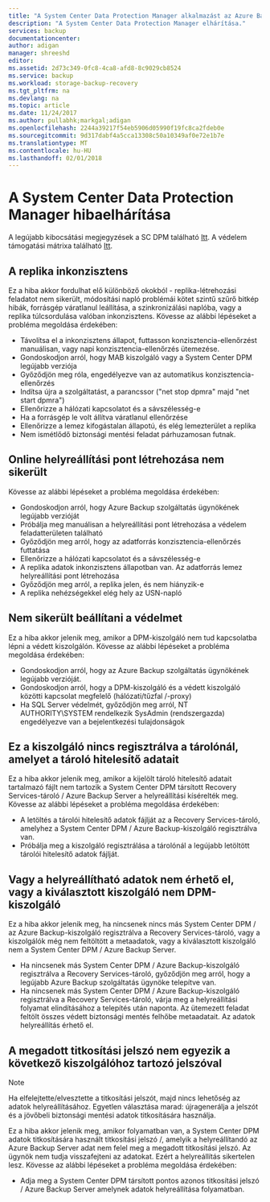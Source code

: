 ```yaml
---
title: "A System Center Data Protection Manager alkalmazást az Azure Backup hibaelhárítása |} Microsoft Docs"
description: "A System Center Data Protection Manager elhárítása."
services: backup
documentationcenter: 
author: adigan
manager: shreeshd
editor: 
ms.assetid: 2d73c349-0fc8-4ca8-afd8-8c9029cb8524
ms.service: backup
ms.workload: storage-backup-recovery
ms.tgt_pltfrm: na
ms.devlang: na
ms.topic: article
ms.date: 11/24/2017
ms.author: pullabhk;markgal;adigan
ms.openlocfilehash: 2244a39217f54eb5906d05990f19fc8ca2fdeb0e
ms.sourcegitcommit: 9d317dabf4a5cca13308c50a10349af0e72e1b7e
ms.translationtype: MT
ms.contentlocale: hu-HU
ms.lasthandoff: 02/01/2018
---
```

# <a name="troubleshoot-system-center-data-protection-manager"></a>A System Center Data Protection Manager hibaelhárítása

A legújabb kibocsátási megjegyzések a SC DPM található [Itt](https://docs.microsoft.com/en-us/system-center/dpm/dpm-release-notes?view=sc-dpm-2016).
A védelem támogatási mátrixa található [Itt](https://docs.microsoft.com/en-us/system-center/dpm/dpm-protection-matrix?view=sc-dpm-2016).

## <a name="replica-is-inconsistent"></a>A replika inkonzisztens

Ez a hiba akkor fordulhat elő különböző okokból - replika-létrehozási feladatot nem sikerült, módosítási napló problémái kötet szintű szűrő bitkép hibák, forrásgép váratlanul leállítása, a szinkronizálási naplóba, vagy a replika túlcsordulása valóban inkonzisztens. Kövesse az alábbi lépéseket a probléma megoldása érdekében:
- Távolítsa el a inkonzisztens állapot, futtasson konzisztencia-ellenőrzést manuálisan, vagy napi konzisztencia-ellenőrzés ütemezése.
- Gondoskodjon arról, hogy MAB kiszolgáló vagy a System Center DPM legújabb verziója
- Győződjön meg róla, engedélyezve van az automatikus konzisztencia-ellenőrzés
- Indítsa újra a szolgáltatást, a parancssor ("net stop dpmra" majd "net start dpmra")
- Ellenőrizze a hálózati kapcsolatot és a sávszélesség-e
- Ha a forrásgép le volt állítva váratlanul ellenőrzése
- Ellenőrizze a lemez kifogástalan állapotú, és elég lemezterület a replika
- Nem ismétlődő biztonsági mentési feladat párhuzamosan futnak.

## <a name="online-recovery-point-creation-failed"></a>Online helyreállítási pont létrehozása nem sikerült

Kövesse az alábbi lépéseket a probléma megoldása érdekében:
- Gondoskodjon arról, hogy Azure Backup szolgáltatás ügynökének legújabb verzióját
- Próbálja meg manuálisan a helyreállítási pont létrehozása a védelem feladatterületen található
- Győződjön meg arról, hogy az adatforrás konzisztencia-ellenőrzés futtatása
- Ellenőrizze a hálózati kapcsolatot és a sávszélesség-e
- A replika adatok inkonzisztens állapotban van. Az adatforrás lemez helyreállítási pont létrehozása
- Győződjön meg arról, a replika jelen, és nem hiányzik-e
- A replika nehézségekkel elég hely az USN-napló

## <a name="unable-to-configure-protection"></a>Nem sikerült beállítani a védelmet

Ez a hiba akkor jelenik meg, amikor a DPM-kiszolgáló nem tud kapcsolatba lépni a védett kiszolgálón. Kövesse az alábbi lépéseket a probléma megoldása érdekében:
- Gondoskodjon arról, hogy az Azure Backup szolgáltatás ügynökének legújabb verzióját.
- Gondoskodjon arról, hogy a DPM-kiszolgáló és a védett kiszolgáló közötti kapcsolat megfelelő (hálózati/tűzfal /-proxy)
- Ha SQL Server védelmét, győződjön meg arról, NT AUTHORITY\SYSTEM rendelkezik SysAdmin (rendszergazda) engedélyezve van a bejelentkezési tulajdonságok

## <a name="this-server-is-not-registered-to-the-vault-specified-by-the-vault-credential"></a>Ez a kiszolgáló nincs regisztrálva a tárolónál, amelyet a tároló hitelesítő adatait

Ez a hiba akkor jelenik meg, amikor a kijelölt tároló hitelesítő adatait tartalmazó fájlt nem tartozik a System Center DPM társított Recovery Services-tároló / Azure Backup Server a helyreállítási kísérelték meg. Kövesse az alábbi lépéseket a probléma megoldása érdekében:
- A letöltés a tárolói hitelesítő adatok fájlját az a Recovery Services-tároló, amelyhez a System Center DPM / Azure Backup-kiszolgáló regisztrálva van.
- Próbálja meg a kiszolgáló regisztrálása a tárolónál a legújabb letöltött tárolói hitelesítő adatok fájlját.

## <a name="either-the-recoverable-data-is-not-available-or-the-selected-server-is-not-a-dpm-server"></a>Vagy a helyreállítható adatok nem érhető el, vagy a kiválasztott kiszolgáló nem DPM-kiszolgáló
Ez a hiba akkor jelenik meg, ha nincsenek nincs más System Center DPM / az Azure Backup-kiszolgáló regisztrálva a Recovery Services-tároló, vagy a kiszolgálók még nem feltöltött a metaadatok, vagy a kiválasztott kiszolgáló nem a System Center DPM / Azure Backup Server.
- Ha nincsenek más System Center DPM / Azure Backup-kiszolgáló regisztrálva a Recovery Services-tároló, győződjön meg arról, hogy a legújabb Azure Backup szolgáltatás ügynöke telepítve van.
- Ha nincsenek más System Center DPM / Azure Backup-kiszolgáló regisztrálva a Recovery Services-tároló, várja meg a helyreállítási folyamat elindításához a telepítés után naponta. Az ütemezett feladat feltölt összes védett biztonsági mentés felhőbe metaadatait. Az adatok helyreállítás érhető el.

## <a name="the-encryption-passphrase-provided-does-not-match-with-passphrase-associated-with-the-following-server"></a>A megadott titkosítási jelszó nem egyezik a következő kiszolgálóhoz tartozó jelszóval

> [!NOTE]
>Ha elfelejtette/elvesztette a titkosítási jelszót, majd nincs lehetőség az adatok helyreállításához. Egyetlen választása marad: újragenerálja a jelszót és a jövőbeli biztonsági mentési adatok titkosítására használja.
>
>

Ez a hiba akkor jelenik meg, amikor folyamatban van, a System Center DPM adatok titkosítására használt titkosítási jelszó /, amelyik a helyreállítandó az Azure Backup Server adat nem felel meg a megadott titkosítási jelszó. Az ügynök nem tudja visszafejteni az adatokat. Ezért a helyreállítás sikertelen lesz. Kövesse az alábbi lépéseket a probléma megoldása érdekében:
- Adja meg a System Center DPM társított pontos azonos titkosítási jelszó / Azure Backup Server amelynek adatok helyreállítása folyamatban. 
